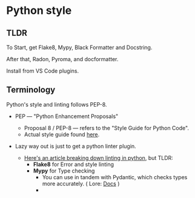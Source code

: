 # Python style

## TLDR

To Start, get Flake8, Mypy, Black Formatter and Docstring. 

After that, Radon, Pyroma, and docformatter.

Install from VS Code plugins.

## Terminology

Python's style and linting follows PEP-8.

- PEP &#8212; "Python Enhancement Proposals"
    - Proposal 8 / PEP-8 &#8212; refers to the "Style Guide for Python Code".
    - Actual style guide found [here](https://peps.python.org/pep-0008/).

- Lazy way out is just to get a python linter plugin.
    - [Here's an article breaking down linting in python](https://inventwithpython.com/blog/2022/11/19/python-linter-comparison-2022-pylint-vs-pyflakes-vs-flake8-vs-autopep8-vs-bandit-vs-prospector-vs-pylama-vs-pyroma-vs-black-vs-mypy-vs-radon-vs-mccabe/), but TLDR:
        - **Flake8** for Error and style linting
        - **Mypy** for Type checking
            - You can use in tandem with Pydantic, which checks types more accurately. ( Lore: [Docs](https://docs.pydantic.dev/latest/integrations/mypy/) )
            - 